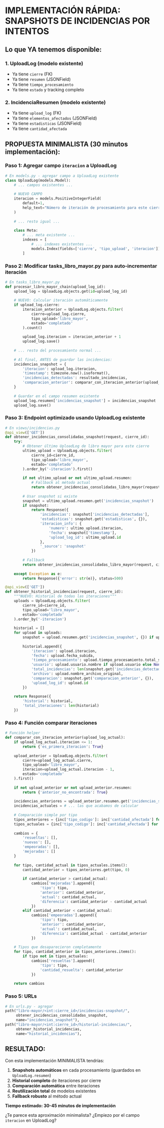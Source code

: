 # IMPLEMENTACIÓN RÁPIDA: SNAPSHOTS DE INCIDENCIAS POR INTENTOS

## Lo que YA tenemos disponible:

### 1. **UploadLog** (modelo existente)
- Ya tiene `cierre` (FK)
- Ya tiene `resumen` (JSONField) 
- Ya tiene `tiempo_procesamiento`
- Ya tiene `estado` y tracking completo

### 2. **IncidenciaResumen** (modelo existente)
- Ya tiene `upload_log` (FK)
- Ya tiene `elementos_afectados` (JSONField)
- Ya tiene `estadisticas` (JSONField)
- Ya tiene `cantidad_afectada`

## PROPUESTA MINIMALISTA (30 minutos implementación):

### Paso 1: Agregar campo `iteracion` a UploadLog
```python
# En models.py - agregar campo a UploadLog existente
class UploadLog(models.Model):
    # ... campos existentes ...
    
    # NUEVO CAMPO
    iteracion = models.PositiveIntegerField(
        default=1, 
        help_text="Número de iteración de procesamiento para este cierre"
    )
    
    # ... resto igual ...
    
    class Meta:
        # ... meta existente ...
        indexes = [
            # ... indexes existentes ...
            models.Index(fields=['cierre', 'tipo_upload', 'iteracion']),  # NUEVO
        ]
```

### Paso 2: Modificar tasks_libro_mayor.py para auto-incrementar iteración
```python
# En tasks_libro_mayor.py
def procesar_libro_mayor_chain(upload_log_id):
    upload_log = UploadLog.objects.get(id=upload_log_id)
    
    # NUEVO: Calcular iteración automáticamente
    if upload_log.cierre:
        iteracion_anterior = UploadLog.objects.filter(
            cierre=upload_log.cierre,
            tipo_upload='libro_mayor',
            estado='completado'
        ).count()
        
        upload_log.iteracion = iteracion_anterior + 1
        upload_log.save()
    
    # ... resto del procesamiento normal ...
    
    # Al final, ANTES de guardar las incidencias:
    incidencias_snapshot = {
        'iteracion': upload_log.iteracion,
        'timestamp': timezone.now().isoformat(),
        'incidencias_detectadas': resultado_incidencias,
        'comparacion_anterior': comparar_con_iteracion_anterior(upload_log)
    }
    
    # Guardar en el campo resumen existente
    upload_log.resumen['incidencias_snapshot'] = incidencias_snapshot
    upload_log.save()
```

### Paso 3: Endpoint optimizado usando UploadLog existente
```python
# En views/incidencias.py
@api_view(['GET'])
def obtener_incidencias_consolidadas_snapshot(request, cierre_id):
    try:
        # Obtener último UploadLog de libro mayor para este cierre
        ultimo_upload = UploadLog.objects.filter(
            cierre_id=cierre_id,
            tipo_upload='libro_mayor',
            estado='completado'
        ).order_by('-iteracion').first()
        
        if not ultimo_upload or not ultimo_upload.resumen:
            # Fallback al método actual
            return obtener_incidencias_consolidadas_libro_mayor(request, cierre_id)
        
        # Usar snapshot si existe
        snapshot = ultimo_upload.resumen.get('incidencias_snapshot')
        if snapshot:
            return Response({
                'incidencias': snapshot['incidencias_detectadas'],
                'estadisticas': snapshot.get('estadisticas', {}),
                'iteracion_info': {
                    'numero': ultimo_upload.iteracion,
                    'fecha': snapshot['timestamp'],
                    'upload_log_id': ultimo_upload.id
                },
                '_source': 'snapshot'
            })
        
        # Fallback
        return obtener_incidencias_consolidadas_libro_mayor(request, cierre_id)
        
    except Exception as e:
        return Response({'error': str(e)}, status=500)

@api_view(['GET'])
def obtener_historial_incidencias(request, cierre_id):
    """NUEVO: Historial de todas las iteraciones"""
    uploads = UploadLog.objects.filter(
        cierre_id=cierre_id,
        tipo_upload='libro_mayor',
        estado='completado'
    ).order_by('-iteracion')
    
    historial = []
    for upload in uploads:
        snapshot = upload.resumen.get('incidencias_snapshot', {}) if upload.resumen else {}
        
        historial.append({
            'iteracion': upload.iteracion,
            'fecha': upload.fecha_subida,
            'tiempo_procesamiento': upload.tiempo_procesamiento.total_seconds() if upload.tiempo_procesamiento else None,
            'usuario': upload.usuario.nombre if upload.usuario else None,
            'total_incidencias': len(snapshot.get('incidencias_detectadas', [])),
            'archivo': upload.nombre_archivo_original,
            'comparacion': snapshot.get('comparacion_anterior', {}),
            'upload_log_id': upload.id
        })
    
    return Response({
        'historial': historial,
        'total_iteraciones': len(historial)
    })
```

### Paso 4: Función comparar iteraciones
```python
# Función helper
def comparar_con_iteracion_anterior(upload_log_actual):
    if upload_log_actual.iteracion <= 1:
        return {'es_primera_iteracion': True}
    
    upload_anterior = UploadLog.objects.filter(
        cierre=upload_log_actual.cierre,
        tipo_upload='libro_mayor',
        iteracion=upload_log_actual.iteracion - 1,
        estado='completado'
    ).first()
    
    if not upload_anterior or not upload_anterior.resumen:
        return {'anterior_no_encontrada': True}
    
    incidencias_anteriores = upload_anterior.resumen.get('incidencias_snapshot', {}).get('incidencias_detectadas', [])
    incidencias_actuales = # ... las que acabamos de calcular
    
    # Comparación simple por tipo
    tipos_anteriores = {inc['tipo_codigo']: inc['cantidad_afectada'] for inc in incidencias_anteriores}
    tipos_actuales = {inc['tipo_codigo']: inc['cantidad_afectada'] for inc in incidencias_actuales}
    
    cambios = {
        'resueltas': [],
        'nuevas': [],
        'empeoradas': [],
        'mejoradas': []
    }
    
    for tipo, cantidad_actual in tipos_actuales.items():
        cantidad_anterior = tipos_anteriores.get(tipo, 0)
        
        if cantidad_anterior > cantidad_actual:
            cambios['mejoradas'].append({
                'tipo': tipo,
                'anterior': cantidad_anterior,
                'actual': cantidad_actual,
                'diferencia': cantidad_anterior - cantidad_actual
            })
        elif cantidad_anterior < cantidad_actual:
            cambios['empeoradas'].append({
                'tipo': tipo,
                'anterior': cantidad_anterior,
                'actual': cantidad_actual,
                'diferencia': cantidad_actual - cantidad_anterior
            })
    
    # Tipos que desaparecieron completamente
    for tipo, cantidad_anterior in tipos_anteriores.items():
        if tipo not in tipos_actuales:
            cambios['resueltas'].append({
                'tipo': tipo,
                'cantidad_resuelta': cantidad_anterior
            })
    
    return cambios
```

### Paso 5: URLs
```python
# En urls.py - agregar
path("libro-mayor/<int:cierre_id>/incidencias-snapshot/", 
     obtener_incidencias_consolidadas_snapshot, 
     name="incidencias_snapshot"),
path("libro-mayor/<int:cierre_id>/historial-incidencias/", 
     obtener_historial_incidencias, 
     name="historial_incidencias"),
```

## RESULTADO:

Con esta implementación MINIMALISTA tendrías:

1. **Snapshots automáticos** en cada procesamiento (guardados en `UploadLog.resumen`)
2. **Historial completo** de iteraciones por cierre
3. **Comparación automática** entre iteraciones
4. **Reutilización total** de modelos existentes
5. **Fallback robusto** al método actual

**Tiempo estimado: 30-45 minutos de implementación**

¿Te parece esta aproximación minimalista? ¿Empiezo por el campo `iteracion` en UploadLog?

